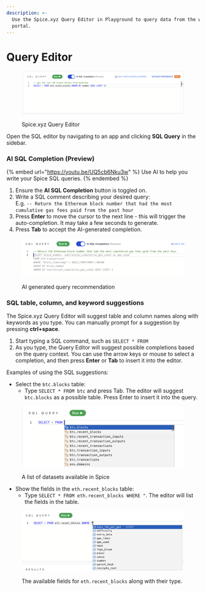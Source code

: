 ```yaml
---
description: >-
  Use the Spice.xyz Query Editor in Playground to query data from the web
  portal.
---
```


# Query Editor

<figure><img src="../.gitbook/assets/image (1) (1) (1).png" alt=""><figcaption><p>Spice.xyz Query Editor</p></figcaption></figure>

Open the SQL editor by navigating to an app and clicking **SQL Query** in the sidebar.

### AI SQL Completion (Preview)

{% embed url="https://youtu.be/UQ5cb6Nku3w" %}
Use AI to help you write your Spice SQL queries.
{% endembed %}

1. Ensure the **AI SQL Completion** button is toggled on.
2. Write a SQL comment describing your desired query: \
   E.g.  `-- Return the Ethereum block number that had the most cumulative gas fees paid from the past hour`
3. Press **Enter** to move the cursor to the next line - this will trigger the auto-completion. It may take a few seconds to generate.
4. Press **Tab** to accept the AI-generated completion.

<figure><img src="../.gitbook/assets/Screenshot 2023-01-11 at 7.28.38 PM.png" alt=""><figcaption><p>AI generated query recommendation</p></figcaption></figure>

### SQL table, column, and keyword suggestions

The Spice.xyz Query Editor will suggest table and column names along with keywords as you type. You can manually prompt for a suggestion by pressing **ctrl+space**.

1. Start typing a SQL command, such as `SELECT * FROM`
2. As you type, the Query Editor will suggest possible completions based on the query context. You can use the arrow keys or mouse to select a completion, and then press **Enter** or **Tab** to insert it into the editor.

Examples of using the SQL suggestions:

* Select the `btc.blocks` table:
  * Type `SELECT * FROM btc` and press Tab. The editor will suggest `btc.blocks` as a possible table. Press Enter to insert it into the query.

<figure><img src="../.gitbook/assets/Screenshot 2023-01-09 at 10.24.15 AM.png" alt=""><figcaption><p>A list of datasets available in Spice</p></figcaption></figure>

* Show the fields in the `eth.recent_blocks` table:
  * Type `SELECT * FROM eth.recent_blocks WHERE "`. The editor will list the fields in the table.

<figure><img src="../.gitbook/assets/Screenshot 2023-01-09 at 10.27.43 AM.png" alt=""><figcaption><p>The available fields for <code>eth.recent_blocks</code> along with their type.</p></figcaption></figure>
